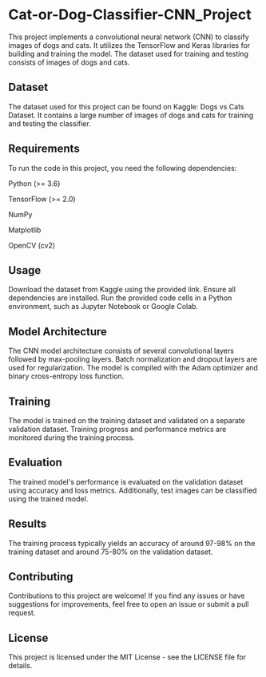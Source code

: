 # Cat-or-Dog-Classifier-CNN_Project

This project implements a convolutional neural network (CNN) to classify images of dogs and cats. It utilizes the TensorFlow and Keras libraries for building and training the model. The dataset used for training and testing consists of images of dogs and cats.

## Dataset
The dataset used for this project can be found on Kaggle: Dogs vs Cats Dataset. It contains a large number of images of dogs and cats for training and testing the classifier.

## Requirements
To run the code in this project, you need the following dependencies:

Python (>= 3.6)

TensorFlow (>= 2.0)

NumPy

Matplotlib

OpenCV (cv2)


## Usage
Download the dataset from Kaggle using the provided link.
Ensure all dependencies are installed.
Run the provided code cells in a Python environment, such as Jupyter Notebook or Google Colab.

## Model Architecture
The CNN model architecture consists of several convolutional layers followed by max-pooling layers. Batch normalization and dropout layers are used for regularization. The model is compiled with the Adam optimizer and binary cross-entropy loss function.

## Training
The model is trained on the training dataset and validated on a separate validation dataset. Training progress and performance metrics are monitored during the training process.

## Evaluation
The trained model's performance is evaluated on the validation dataset using accuracy and loss metrics. Additionally, test images can be classified using the trained model.

## Results
The training process typically yields an accuracy of around 97-98% on the training dataset and around 75-80% on the validation dataset.

## Contributing
Contributions to this project are welcome! If you find any issues or have suggestions for improvements, feel free to open an issue or submit a pull request.

## License
This project is licensed under the MIT License - see the LICENSE file for details.

